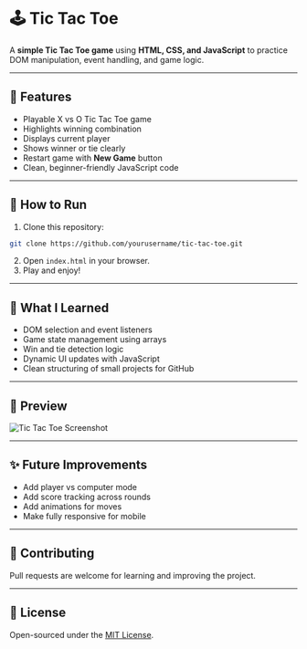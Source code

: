 # 🕹️ Tic Tac Toe

A **simple Tic Tac Toe game** using **HTML, CSS, and JavaScript** to practice DOM manipulation, event handling, and game logic.

---

## 🚀 Features

- Playable X vs O Tic Tac Toe game
- Highlights winning combination
- Displays current player
- Shows winner or tie clearly
- Restart game with **New Game** button
- Clean, beginner-friendly JavaScript code

---

## 📂 How to Run

1. Clone this repository:
```bash
git clone https://github.com/yourusername/tic-tac-toe.git
```
2. Open `index.html` in your browser.
3. Play and enjoy!

---

## 🌱 What I Learned

- DOM selection and event listeners
- Game state management using arrays
- Win and tie detection logic
- Dynamic UI updates with JavaScript
- Clean structuring of small projects for GitHub

---

## 📸 Preview

![Tic Tac Toe Screenshot](path/to/screenshot.png)

---

## ✨ Future Improvements

- Add player vs computer mode
- Add score tracking across rounds
- Add animations for moves
- Make fully responsive for mobile

---

## 🤝 Contributing

Pull requests are welcome for learning and improving the project.

---

## 📜 License

Open-sourced under the [MIT License](LICENSE).
